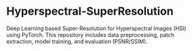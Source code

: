 # Hyperspectral-SuperResolution
Deep Learning based Super-Resolution for Hyperspectral Images (HSI) using PyTorch.  This repository includes data preprocessing, patch extraction, model training, and evaluation (PSNR/SSIM).
